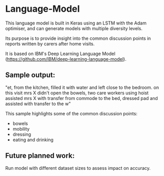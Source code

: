 # Language-Model
This language model is built in Keras using an LSTM with the Adam optimiser, and can generate models with multiple diversity levels.

Its purpose is to provide insight into the common discussion points in reports written by carers after home visits.

It is based on IBM's Deep Learning Language Model (https://github.com/IBM/deep-learning-language-model).


## Sample output:
"et, from the kitchen, filled it with water and left close to the bedroom. on this visit mrs X didn't open the bowels, two care workers using hoist assisted mrs X with transfer from commode to the bed, dressed pad and assisted with transfer to the w"

This sample highlights some of the common discussion points:
- bowels
- mobility
- dressing
- eating and drinking

## Future planned work:
Run model with different dataset sizes to assess impact on accuracy.
